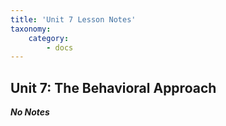 ```yaml
---
title: 'Unit 7 Lesson Notes'
taxonomy:
    category:
        - docs
---
```


## Unit 7: The Behavioral Approach

***No Notes***
